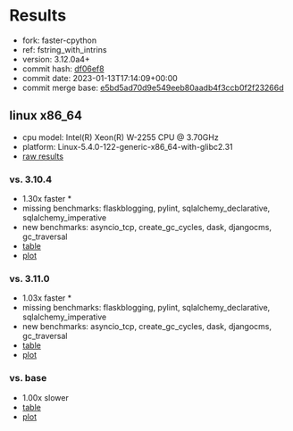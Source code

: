 # Results

- fork: faster-cpython
- ref: fstring_with_intrins
- version: 3.12.0a4+
- commit hash: [df06ef8](https://github.com/faster%2dcpython/cpython/commit/df06ef8)
- commit date: 2023-01-13T17:14:09+00:00
- commit merge base: [e5bd5ad70d9e549eeb80aadb4f3ccb0f2f23266d](https://github.com/faster%2dcpython/cpython/commit/e5bd5ad70d9e549eeb80aadb4f3ccb0f2f23266d)

## linux x86_64

- cpu model: Intel(R) Xeon(R) W-2255 CPU @ 3.70GHz
- platform: Linux-5.4.0-122-generic-x86_64-with-glibc2.31
- [raw results](bm-20230113-linux-x86_64-faster%252dcpython-fstring_with_intrins-3.12.0a4%2B-df06ef8.json)

### vs. 3.10.4

- 1.30x faster \*
- missing benchmarks: flaskblogging, pylint, sqlalchemy_declarative, sqlalchemy_imperative
- new benchmarks: asyncio_tcp, create_gc_cycles, dask, djangocms, gc_traversal
- [table](bm-20230113-linux-x86_64-faster%252dcpython-fstring_with_intrins-3.12.0a4%2B-df06ef8-vs-3.10.4.md)
- [plot](bm-20230113-linux-x86_64-faster%252dcpython-fstring_with_intrins-3.12.0a4%2B-df06ef8-vs-3.10.4.png)

### vs. 3.11.0

- 1.03x faster \*
- missing benchmarks: flaskblogging, pylint, sqlalchemy_declarative, sqlalchemy_imperative
- new benchmarks: asyncio_tcp, create_gc_cycles, dask, djangocms, gc_traversal
- [table](bm-20230113-linux-x86_64-faster%252dcpython-fstring_with_intrins-3.12.0a4%2B-df06ef8-vs-3.11.0.md)
- [plot](bm-20230113-linux-x86_64-faster%252dcpython-fstring_with_intrins-3.12.0a4%2B-df06ef8-vs-3.11.0.png)

### vs. base

- 1.00x slower
- [table](bm-20230113-linux-x86_64-faster%252dcpython-fstring_with_intrins-3.12.0a4%2B-df06ef8-vs-base.md)
- [plot](bm-20230113-linux-x86_64-faster%252dcpython-fstring_with_intrins-3.12.0a4%2B-df06ef8-vs-base.png)

